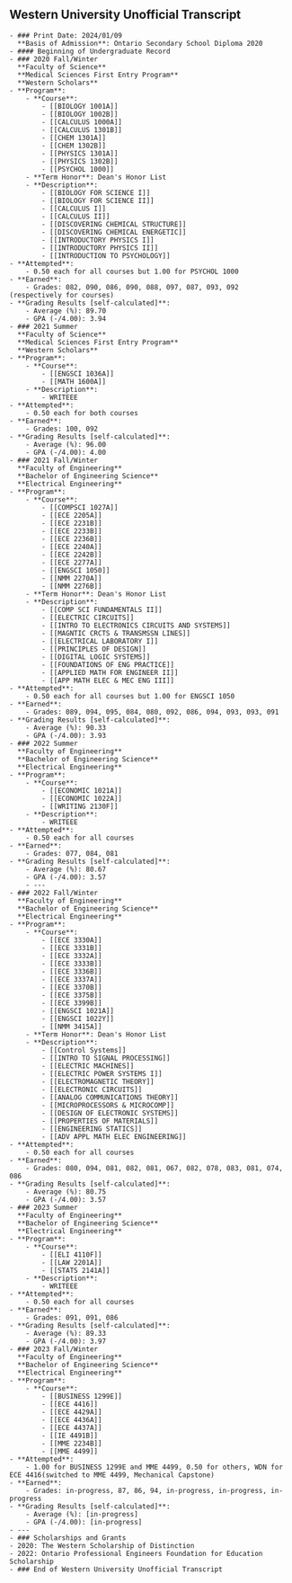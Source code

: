 ## Western University Unofficial Transcript
	- ### Print Date: 2024/01/09
	  **Basis of Admission**: Ontario Secondary School Diploma 2020
	- #### Beginning of Undergraduate Record
	- ### 2020 Fall/Winter
	  **Faculty of Science**
	  **Medical Sciences First Entry Program**
	  **Western Scholars**
	- **Program**:
		- **Course**:
			- [[BIOLOGY 1001A]]
			- [[BIOLOGY 1002B]]
			- [[CALCULUS 1000A]]
			- [[CALCULUS 1301B]]
			- [[CHEM 1301A]]
			- [[CHEM 1302B]]
			- [[PHYSICS 1301A]]
			- [[PHYSICS 1302B]]
			- [[PSYCHOL 1000]]
		- **Term Honor**: Dean's Honor List
		- **Description**:
			- [[BIOLOGY FOR SCIENCE I]]
			- [[BIOLOGY FOR SCIENCE II]]
			- [[CALCULUS I]]
			- [[CALCULUS II]]
			- [[DISCOVERING CHEMICAL STRUCTURE]]
			- [[DISCOVERING CHEMICAL ENERGETIC]]
			- [[INTRODUCTORY PHYSICS I]]
			- [[INTRODUCTORY PHYSICS II]]
			- [[INTRODUCTION TO PSYCHOLOGY]]
	- **Attempted**:
		- 0.50 each for all courses but 1.00 for PSYCHOL 1000
	- **Earned**:
		- Grades: 082, 090, 086, 090, 088, 097, 087, 093, 092 (respectively for courses)
	- **Grading Results [self-calculated]**:
		- Average (%): 89.70
		- GPA (-/4.00): 3.94
	- ### 2021 Summer
	  **Faculty of Science**
	  **Medical Sciences First Entry Program**
	  **Western Scholars**
	- **Program**:
		- **Course**:
			- [[ENGSCI 1036A]]
			- [[MATH 1600A]]
		- **Description**:
			- WRITEEE
	- **Attempted**:
		- 0.50 each for both courses
	- **Earned**:
		- Grades: 100, 092
	- **Grading Results [self-calculated]**:
		- Average (%): 96.00
		- GPA (-/4.00): 4.00
	- ### 2021 Fall/Winter
	  **Faculty of Engineering**
	  **Bachelor of Engineering Science**
	  **Electrical Engineering**
	- **Program**:
		- **Course**:
			- [[COMPSCI 1027A]]
			- [[ECE 2205A]]
			- [[ECE 2231B]]
			- [[ECE 2233B]]
			- [[ECE 2236B]]
			- [[ECE 2240A]]
			- [[ECE 2242B]]
			- [[ECE 2277A]]
			- [[ENGSCI 1050]]
			- [[NMM 2270A]]
			- [[NMM 2276B]]
		- **Term Honor**: Dean's Honor List
		- **Description**:
			- [[COMP SCI FUNDAMENTALS II]]
			- [[ELECTRIC CIRCUITS]]
			- [[INTRO TO ELECTRONICS CIRCUITS AND SYSTEMS]]
			- [[MAGNTIC CRCTS & TRANSMSSN LINES]]
			- [[ELECTRICAL LABORATORY I]]
			- [[PRINCIPLES OF DESIGN]]
			- [[DIGITAL LOGIC SYSTEMS]]
			- [[FOUNDATIONS OF ENG PRACTICE]]
			- [[APPLIED MATH FOR ENGINEER II]]
			- [[APP MATH ELEC & MEC ENG III]]
	- **Attempted**:
		- 0.50 each for all courses but 1.00 for ENGSCI 1050
	- **Earned**:
		- Grades: 089, 094, 095, 084, 080, 092, 086, 094, 093, 093, 091
	- **Grading Results [self-calculated]**:
		- Average (%): 90.33
		- GPA (-/4.00): 3.93
	- ### 2022 Summer
	  **Faculty of Engineering**
	  **Bachelor of Engineering Science**
	  **Electrical Engineering**
	- **Program**:
		- **Course**:
			- [[ECONOMIC 1021A]]
			- [[ECONOMIC 1022A]]
			- [[WRITING 2130F]]
		- **Description**:
			- WRITEEE
	- **Attempted**:
		- 0.50 each for all courses
	- **Earned**:
		- Grades: 077, 084, 081
	- **Grading Results [self-calculated]**:
		- Average (%): 80.67
		- GPA (-/4.00): 3.57
		- ---
	- ### 2022 Fall/Winter
	  **Faculty of Engineering**
	  **Bachelor of Engineering Science**
	  **Electrical Engineering**
	- **Program**:
		- **Course**:
			- [[ECE 3330A]]
			- [[ECE 3331B]]
			- [[ECE 3332A]]
			- [[ECE 3333B]]
			- [[ECE 3336B]]
			- [[ECE 3337A]]
			- [[ECE 3370B]]
			- [[ECE 3375B]]
			- [[ECE 3399B]]
			- [[ENGSCI 1021A]]
			- [[ENGSCI 1022Y]]
			- [[NMM 3415A]]
		- **Term Honor**: Dean's Honor List
		- **Description**:
			- [[Control Systems]]
			- [[INTRO TO SIGNAL PROCESSING]]
			- [[ELECTRIC MACHINES]]
			- [[ELECTRIC POWER SYSTEMS I]]
			- [[ELECTROMAGNETIC THEORY]]
			- [[ELECTRONIC CIRCUITS]]
			- [[ANALOG COMMUNICATIONS THEORY]]
			- [[MICROPROCESSORS & MICROCOMP]]
			- [[DESIGN OF ELECTRONIC SYSTEMS]]
			- [[PROPERTIES OF MATERIALS]]
			- [[ENGINEERING STATICS]]
			- [[ADV APPL MATH ELEC ENGINEERING]]
	- **Attempted**:
		- 0.50 each for all courses
	- **Earned**:
		- Grades: 080, 094, 081, 082, 081, 067, 082, 078, 083, 081, 074, 086
	- **Grading Results [self-calculated]**:
		- Average (%): 80.75
		- GPA (-/4.00): 3.57
	- ### 2023 Summer
	  **Faculty of Engineering**
	  **Bachelor of Engineering Science**
	  **Electrical Engineering**
	- **Program**:
		- **Course**:
			- [[ELI 4110F]]
			- [[LAW 2201A]]
			- [[STATS 2141A]]
		- **Description**:
			- WRITEEE
	- **Attempted**:
		- 0.50 each for all courses
	- **Earned**:
		- Grades: 091, 091, 086
	- **Grading Results [self-calculated]**:
		- Average (%): 89.33
		- GPA (-/4.00): 3.97
	- ### 2023 Fall/Winter
	  **Faculty of Engineering**
	  **Bachelor of Engineering Science**
	  **Electrical Engineering**
	- **Program**:
		- **Course**:
			- [[BUSINESS 1299E]]
			- [[ECE 4416]]
			- [[ECE 4429A]]
			- [[ECE 4436A]]
			- [[ECE 4437A]]
			- [[IE 4491B]]
			- [[MME 2234B]]
			- [[MME 4499]]
	- **Attempted**:
		- 1.00 for BUSINESS 1299E and MME 4499, 0.50 for others, WDN for ECE 4416(switched to MME 4499, Mechanical Capstone)
	- **Earned**:
		- Grades: in-progress, 87, 86, 94, in-progress, in-progress, in-progress
	- **Grading Results [self-calculated]**:
		- Average (%): [in-progress]
		- GPA (-/4.00): [in-progress]
	- ---
	- ### Scholarships and Grants
	- 2020: The Western Scholarship of Distinction
	- 2022: Ontario Professional Engineers Foundation for Education Scholarship
	- ### End of Western University Unofficial Transcript